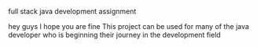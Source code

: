 full stack java development assignment

hey guys
I hope you are fine
This project can be used for many of the java developer 
who is beginning their journey in the development field

